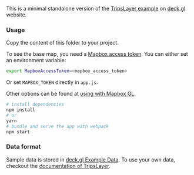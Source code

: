 This is a minimal standalone version of the [TripsLayer example](https://deck.gl/#/examples/custom-layers/trip-routes)
on [deck.gl](http://deck.gl) website.

### Usage

Copy the content of this folder to your project. 

To see the base map, you need a [Mapbox access token](https://docs.mapbox.com/help/how-mapbox-works/access-tokens/). You can either set an environment variable:

```bash
export MapboxAccessToken=<mapbox_access_token>
```

Or set `MAPBOX_TOKEN` directly in `app.js`.

Other options can be found at [using with Mapbox GL](../../../docs/get-started/using-with-mapbox-gl.md).

```bash
# install dependencies
npm install
# or
yarn
# bundle and serve the app with webpack
npm start
```

### Data format
Sample data is stored in [deck.gl Example Data](https://github.com/uber-common/deck.gl-data/tree/master/examples/trips). To use your own data, checkout
the [documentation of TripsLayer](https://github.com/visgl/deck.gl/tree/master/modules/experimental-layers/src/trips-layer).
